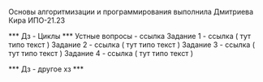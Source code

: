 Основы алгоритмизации и программирования
выполнила Дмитриева Кира ИПО-21.23

*** Дз - Циклы ***
Устные вопросы - ссылка
Задание 1 - ссылка
( тут типо текст )
Задание 2 - ссылка
( тут типо текст )
Задание 3 - ссылка
( тут типо текст )
Задание 4 - ссылка
( тут типо текст )

*** Дз - другое хз ***
